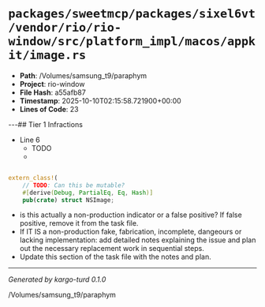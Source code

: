 # `packages/sweetmcp/packages/sixel6vt/vendor/rio/rio-window/src/platform_impl/macos/appkit/image.rs`

- **Path**: /Volumes/samsung_t9/paraphym
- **Project**: rio-window
- **File Hash**: a55afb87  
- **Timestamp**: 2025-10-10T02:15:58.721900+00:00  
- **Lines of Code**: 23

---## Tier 1 Infractions 


- Line 6
  - TODO
  - 

```rust

extern_class!(
    // TODO: Can this be mutable?
    #[derive(Debug, PartialEq, Eq, Hash)]
    pub(crate) struct NSImage;
```

- is this actually a non-production indicator or a false positive? If false positive, remove it from the task file.
- If IT IS a non-production fake, fabrication, incomplete, dangeours or lacking implementation: add detailed notes explaining the issue and plan out the necessary replacement work in sequential steps. 
- Update this section of the task file with the notes and plan.

---

*Generated by kargo-turd 0.1.0*

/Volumes/samsung_t9/paraphym